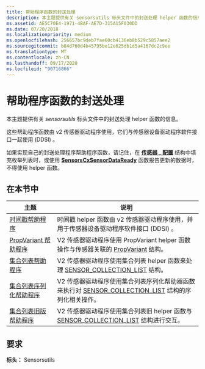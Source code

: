 ```yaml
---
title: 帮助程序函数的封送处理
description: 本主题提供有关 sensorsutils 标头文件中的封送处理 helper 函数的信息。
ms.assetid: AE5C70E4-1971-4BAF-AE7D-315A15F030DD
ms.date: 07/20/2018
ms.localizationpriority: medium
ms.openlocfilehash: 256657bc9deb7fae60cb4136eb8b529c5857aee2
ms.sourcegitcommit: b84d760d4b45795be12e625db1d5a4167dc2c9ee
ms.translationtype: MT
ms.contentlocale: zh-CN
ms.lasthandoff: 09/17/2020
ms.locfileid: "90716866"
---
```

# <a name="marshalling-helper-functions"></a>帮助程序函数的封送处理


本主题提供有关 *sensorsutils* 标头文件中的封送处理 helper 函数的信息。

这些帮助程序函数由 v2 传感器驱动程序使用，它们与传感器设备驱动程序软件接口一起使用 (DDSI) 。

如果实现自己的封送处理程序帮助程序函数，请记住，在 [**传感器 \_ 配置**](/windows-hardware/drivers/ddi/sensorscx/ns-sensorscx-_sensor_config) 结构中填充枚举列表时，或使用 [**SensorsCxSensorDataReady**](/windows-hardware/drivers/ddi/sensorscx/nf-sensorscx-sensorscxsensordataready) 函数报告更新的数据时，不得使用 helper 函数。

## <a name="in-this-section"></a>在本节中


|主题|说明|
|--|--|
|[时间戳帮助程序](timestamp-helper.md)|时间戳 helper 函数由 v2 传感器驱动程序使用，并用于传感器设备驱动程序软件接口 (DDSI) 。|
|[PropVariant 帮助程序](propvariant-helpers.md)|V2 传感器驱动程序使用 PropVariant helper 函数操作与传感器关联的 [PropVariant](/windows/win32/api/propidl/ns-propidl-tagpropvariant) 结构。|
|[集合列表帮助程序](collection-list-helpers.md)|V2 传感器驱动程序使用集合列表 helper 函数来处理 [SENSOR_COLLECTION_LIST](/windows-hardware/drivers/ddi/sensorsdef/ns-sensorsdef-sensor_collection_list) 结构。|
|[集合列表序列化帮助程序](collection-list-serialization-helpers.md)|V2 传感器驱动程序使用集合列表序列化帮助器函数来执行对 [SENSOR_COLLECTION_LIST](/windows-hardware/drivers/ddi/sensorsdef/ns-sensorsdef-sensor_collection_list) 结构的序列化相关操作。|
|[集合列表旧版帮助程序](collection-list-legacy-helpers.md)|V2 传感器驱动程序使用集合列表旧 helper 函数与 [SENSOR_COLLECTION_LIST](/windows-hardware/drivers/ddi/sensorsdef/ns-sensorsdef-sensor_collection_list) 结构进行交互。|

 

## <a name="requirements"></a>要求


**标头：** Sensorsutils

 

